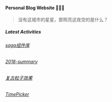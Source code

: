 #### Personal Blog Website 👨🏻‍🌾





> 没有这城市的星星，那照亮这夜空的是什么？





##### Latest Activities



###### [saga组件库](https://weird-saga.netlify.com/)



###### [2018-summary](https://app.netlify.com/sites/2018summary)



###### [复古粒子效果](https://retrowave.netlify.com/)



###### [TimePicker](https://ex-picker.netlify.com/)
